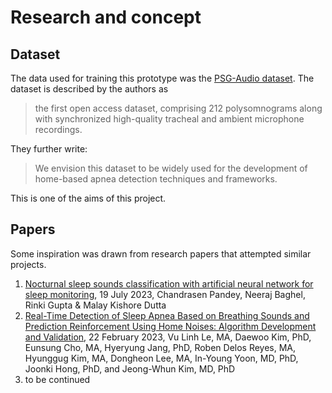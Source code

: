 # Research and concept
## Dataset
The data used for training this prototype was the [PSG-Audio dataset](https://www.nature.com/articles/s41597-021-00977-w).
The dataset is described by the authors as 
> the first open access dataset, comprising 212 polysomnograms along with synchronized high-quality tracheal and ambient microphone recordings.

They further write:
> We envision this dataset to be widely used for the development of home-based apnea detection techniques and frameworks.

This is one of the aims of this project.

## Papers
Some inspiration was drawn from research papers that attempted similar projects.
1. [Nocturnal sleep sounds classification with artificial neural network for sleep monitoring](https://link.springer.com/article/10.1007/s11042-023-16190-3), 19 July 2023, Chandrasen Pandey, Neeraj Baghel, Rinki Gupta & Malay Kishore Dutta
2. [Real-Time Detection of Sleep Apnea Based on Breathing Sounds and Prediction Reinforcement Using Home Noises: Algorithm Development and Validation](https://www.ncbi.nlm.nih.gov/pmc/articles/PMC9996414/), 22 February 2023, Vu Linh Le, MA, Daewoo Kim, PhD, Eunsung Cho, MA, Hyeryung Jang, PhD, Roben Delos Reyes, MA, Hyunggug Kim, MA, Dongheon Lee, MA, In-Young Yoon, MD, PhD, Joonki Hong, PhD, and Jeong-Whun Kim, MD, PhD
3. to be continued
